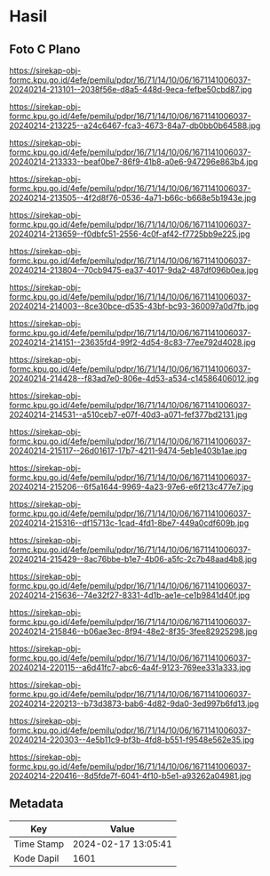 # Hasil

## Foto C Plano

https://sirekap-obj-formc.kpu.go.id/4efe/pemilu/pdpr/16/71/14/10/06/1671141006037-20240214-213101--2038f56e-d8a5-448d-9eca-fefbe50cbd87.jpg

https://sirekap-obj-formc.kpu.go.id/4efe/pemilu/pdpr/16/71/14/10/06/1671141006037-20240214-213225--a24c6467-fca3-4673-84a7-db0bb0b64588.jpg

https://sirekap-obj-formc.kpu.go.id/4efe/pemilu/pdpr/16/71/14/10/06/1671141006037-20240214-213333--beaf0be7-86f9-41b8-a0e6-947296e863b4.jpg

https://sirekap-obj-formc.kpu.go.id/4efe/pemilu/pdpr/16/71/14/10/06/1671141006037-20240214-213505--4f2d8f76-0536-4a71-b66c-b668e5b1943e.jpg

https://sirekap-obj-formc.kpu.go.id/4efe/pemilu/pdpr/16/71/14/10/06/1671141006037-20240214-213659--f0dbfc51-2556-4c0f-af42-f7725bb9e225.jpg

https://sirekap-obj-formc.kpu.go.id/4efe/pemilu/pdpr/16/71/14/10/06/1671141006037-20240214-213804--70cb9475-ea37-4017-9da2-487df096b0ea.jpg

https://sirekap-obj-formc.kpu.go.id/4efe/pemilu/pdpr/16/71/14/10/06/1671141006037-20240214-214003--8ce30bce-d535-43bf-bc93-360097a0d7fb.jpg

https://sirekap-obj-formc.kpu.go.id/4efe/pemilu/pdpr/16/71/14/10/06/1671141006037-20240214-214151--23635fd4-99f2-4d54-8c83-77ee792d4028.jpg

https://sirekap-obj-formc.kpu.go.id/4efe/pemilu/pdpr/16/71/14/10/06/1671141006037-20240214-214428--f83ad7e0-806e-4d53-a534-c14586406012.jpg

https://sirekap-obj-formc.kpu.go.id/4efe/pemilu/pdpr/16/71/14/10/06/1671141006037-20240214-214531--a510ceb7-e07f-40d3-a071-fef377bd2131.jpg

https://sirekap-obj-formc.kpu.go.id/4efe/pemilu/pdpr/16/71/14/10/06/1671141006037-20240214-215117--26d01617-17b7-4211-9474-5eb1e403b1ae.jpg

https://sirekap-obj-formc.kpu.go.id/4efe/pemilu/pdpr/16/71/14/10/06/1671141006037-20240214-215206--6f5a1644-9969-4a23-97e6-e6f213c477e7.jpg

https://sirekap-obj-formc.kpu.go.id/4efe/pemilu/pdpr/16/71/14/10/06/1671141006037-20240214-215316--df15713c-1cad-4fd1-8be7-449a0cdf609b.jpg

https://sirekap-obj-formc.kpu.go.id/4efe/pemilu/pdpr/16/71/14/10/06/1671141006037-20240214-215429--8ac76bbe-b1e7-4b06-a5fc-2c7b48aad4b8.jpg

https://sirekap-obj-formc.kpu.go.id/4efe/pemilu/pdpr/16/71/14/10/06/1671141006037-20240214-215636--74e32f27-8331-4d1b-ae1e-ce1b9841d40f.jpg

https://sirekap-obj-formc.kpu.go.id/4efe/pemilu/pdpr/16/71/14/10/06/1671141006037-20240214-215846--b06ae3ec-8f94-48e2-8f35-3fee82925298.jpg

https://sirekap-obj-formc.kpu.go.id/4efe/pemilu/pdpr/16/71/14/10/06/1671141006037-20240214-220115--a6d41fc7-abc6-4a4f-9123-769ee331a333.jpg

https://sirekap-obj-formc.kpu.go.id/4efe/pemilu/pdpr/16/71/14/10/06/1671141006037-20240214-220213--b73d3873-bab6-4d82-9da0-3ed997b6fd13.jpg

https://sirekap-obj-formc.kpu.go.id/4efe/pemilu/pdpr/16/71/14/10/06/1671141006037-20240214-220303--4e5b11c9-bf3b-4fd8-b551-f9548e562e35.jpg

https://sirekap-obj-formc.kpu.go.id/4efe/pemilu/pdpr/16/71/14/10/06/1671141006037-20240214-220416--8d5fde7f-6041-4f10-b5e1-a93262a04981.jpg


## Metadata

| Key        | Value               |
| ---------- | ------------------- |
| Time Stamp | 2024-02-17 13:05:41 |
| Kode Dapil | 1601                |



